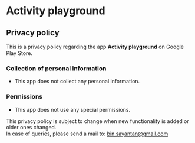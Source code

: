 # Activity playground
## Privacy policy

This is a privacy policy regarding the app **Activity playground** on Google Play Store.  

### Collection of personal information
- This app does not collect any personal information.  

### Permissions
- This app does not use any special permissions.  

This privacy policy is subject to change when new functionality is added or older ones changed.  
In case of queries, please send a mail to: bin.sayantan@gmail.com  
